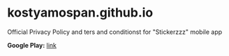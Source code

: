 # kostyamospan.github.io
Official Privacy Policy and ters and conditionst for "Stickerzzz" mobile app

**Google Play:** [link](https://play.google.com/store/apps/details?id=com.sixEyesForTwo.stickerzzz)
